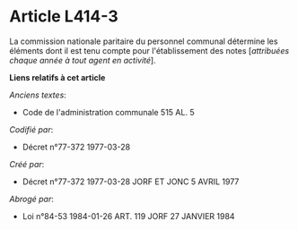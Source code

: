 # Article L414-3

La commission nationale paritaire du personnel communal détermine les éléments dont il est tenu compte pour l'établissement
des notes [*attribuées chaque année à tout agent en activité*].

**Liens relatifs à cet article**

_Anciens textes_:

  - Code de l'administration communale 515 AL. 5

_Codifié par_:

  - Décret n°77-372 1977-03-28

_Créé par_:

  - Décret n°77-372 1977-03-28 JORF ET JONC 5 AVRIL 1977

_Abrogé par_:

  - Loi n°84-53 1984-01-26 ART. 119 JORF 27 JANVIER 1984
